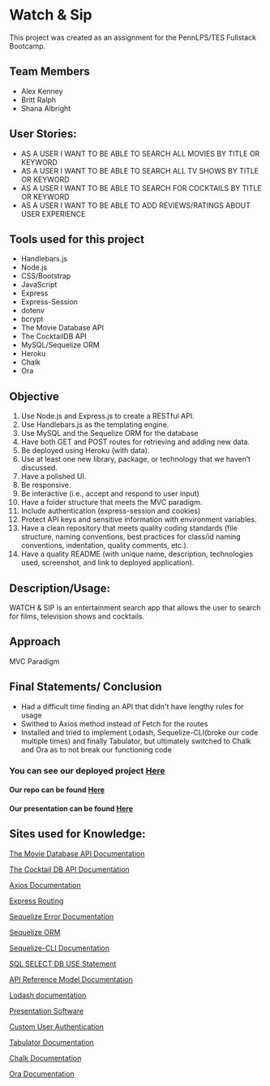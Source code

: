 # Watch & Sip

This project was created as an assignment for the PennLPS/TES Fullstack Bootcamp.



## Team Members

- Alex Kenney
- Britt Ralph
- Shana Albright

## User Stories:

* AS A USER I WANT TO BE ABLE TO SEARCH ALL MOVIES BY TITLE OR KEYWORD
* AS A USER I WANT TO BE ABLE TO SEARCH ALL TV SHOWS BY TITLE OR KEYWORD
* AS A USER I WANT TO BE ABLE TO SEARCH FOR COCKTAILS BY TITLE OR KEYWORD
* AS A USER I WANT TO BE ABLE TO ADD REVIEWS/RATINGS ABOUT USER EXPERIENCE

## Tools used for this project
- Handlebars.js
- Node.js
- CSS/Bootstrap
- JavaScript
- Express
- Express-Session
- dotenv
- bcrypt
- The Movie Database API
- The CocktailDB API
- MySQL/Sequelize ORM
- Heroku
- Chalk
- Ora


## Objective
1.	Use Node.js and Express.js to create a RESTful API.
2.	Use Handlebars.js as the templating engine.
3.	Use MySQL and the Sequelize ORM for the database
4.	Have both GET and POST routes for retrieving and adding new data.
5.	Be deployed using Heroku (with data).
6.	Use at least one new library, package, or technology that we haven’t discussed.
7.	Have a polished UI.
8.	Be responsive.
9.	Be interactive (i.e., accept and respond to user input)
10.	Have a folder structure that meets the MVC paradigm.
11.	Include authentication (express-session and cookies)
12.	Protect API keys and sensitive information with environment variables.
13. Have a clean repository that meets quality coding standards (file structure, naming conventions, best practices for class/id naming conventions, indentation, quality comments, etc.).
14. Have a quality README (with unique name, description, technologies used, screenshot, and link to deployed application).

## Description/Usage: 
WATCH & SIP is an entertainment search app that allows the user to search for films, television shows and cocktails.

## Approach
MVC Paradigm

## Final Statements/ Conclusion
- Had a difficult time finding an API that didn't have lengthy rules for usage
- Swithed to Axios method instead of Fetch for the routes 
- Installed and tried to implement Lodash, Sequelize-CLI(broke our code multiple times) and finally Tabulator, but ultimately switched to Chalk and Ora as to not break our functioning code


### You can see our deployed project [Here](https://quiet-ocean-97053.herokuapp.com/)

#### Our repo can be found [Here](https://github.com/Aken00/reel-reviews-blog)

#### Our presentation can be found [Here](https://www.canva.com/design/DAEN5fZ6xBU/vsvkNciuyuGSCAUHEQ0-bw/view?utm_content=DAEN5fZ6xBU&utm_campaign=designshare&utm_medium=link&utm_source=publishsharelink)


## Sites used for Knowledge:

[The Movie Database API Documentation](https://developers.themoviedb.org/3/getting-started/introduction)

[The Cocktail DB API Documentation](https://www.thecocktaildb.com/api.php)

[Axios Documentation](https://vuejs.org/v2/cookbook/using-axios-to-consume-apis.html)

[Express Routing](https://expressjs.com/en/guide/routing.html)

[Sequelize Error Documentation](https://github.com/ForestAdmin/lumber/issues/17)

[Sequelize ORM](https://sequelize.org/)

[Sequelize-CLI Documentation](https://github.com/sequelize/cli)

[SQL SELECT DB USE Statement](https://www.tutorialspoint.com/sql/sql-select-database.htm)

[API Reference Model Documentation](https://sequelize.org/master/class/lib/model.js~Model.html)

[Lodash documentation](https://github.com/lodash/lodash/tree/4.17.20-npm)

[Presentation Software](https://www.canva.com/)

[Custom User Authentication](https://medium.com/@jgrisafe/custom-user-authentication-with-express-sequelize-and-bcrypt-667c4c0edef5)

[Tabulator Documentation](https://www.npmjs.com/package/tabulator-tables)

[Chalk Documentation](https://www.npmjs.com/package/chalk)

[Ora Documentation](https://www.npmjs.com/package/ora)






